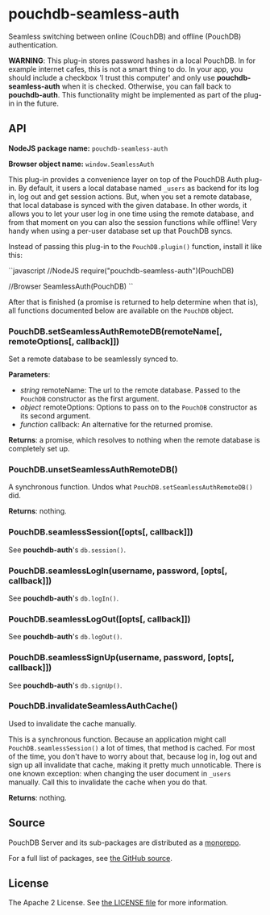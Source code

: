 pouchdb-seamless-auth
=====================

Seamless switching between online (CouchDB) and offline (PouchDB)
authentication.

**WARNING**: This plug-in stores password hashes in a local PouchDB. In
for example internet cafes, this is not a smart thing to do. In your
app, you should include a checkbox 'I trust this computer' and only use
**pouchdb-seamless-auth** when it is checked. Otherwise, you can fall
back to **pouchdb-auth**. This functionality might be implemented as
part of the plug-in in the future.

API
---

**NodeJS package name:** `pouchdb-seamless-auth`

**Browser object name:** `window.SeamlessAuth`

This plug-in provides a convenience layer on top of the PouchDB Auth
plug-in. By default, it users a local database named `_users` as
backend for its log in, log out and get session actions. But, when you
set a remote database, that local database is synced with the given
database. In other words, it allows you to let your user log in one
time using the remote database, and from that moment on you can also the
session functions while offline! Very handy when using a per-user
database set up that PouchDB syncs.

Instead of passing this plug-in to the `PouchDB.plugin()` function, install
it like this:

``javascript
//NodeJS
require("pouchdb-seamless-auth")(PouchDB)

//Browser
SeamlessAuth(PouchDB)
``

After that is finished (a promise is returned to help determine when that is),
all functions documented below are available on the `PouchDB` object.

### PouchDB.setSeamlessAuthRemoteDB(remoteName[, remoteOptions[, callback]])

Set a remote database to be seamlessly synced to.

**Parameters**:

- *string* remoteName: The url to the remote database. Passed to the
  `PouchDB` constructor as the first argument.
- *object* remoteOptions: Options to pass on to the `PouchDB` constructor
  as its second argument.
- *function* callback: An alternative for the returned promise.

**Returns**: a promise, which resolves to nothing when the remote database is
completely set up.

### PouchDB.unsetSeamlessAuthRemoteDB()

A synchronous function. Undos what `PouchDB.setSeamlessAuthRemoteDB()` did.

**Returns**: nothing.

### PouchDB.seamlessSession([opts[, callback]])

See **pouchdb-auth**'s `db.session()`.

### PouchDB.seamlessLogIn(username, password, [opts[, callback]])

See **pouchdb-auth**'s `db.logIn()`.

### PouchDB.seamlessLogOut([opts[, callback]])

See **pouchdb-auth**'s `db.logOut()`.

### PouchDB.seamlessSignUp(username, password, [opts[, callback]])

See **pouchdb-auth**'s `db.signUp()`.

### PouchDB.invalidateSeamlessAuthCache()

Used to invalidate the cache manually.

This is a synchronous function. Because an application might call
`PouchDB.seamlessSession()` a lot of times, that method is cached. For most
of the time, you don't have to worry about that, because log in, log out and
sign up all invalidate that cache, making it pretty much unnoticable. There is
one known exception: when changing the user document in `_users` manually.
Call this to invalidate the cache when you do that.

**Returns**: nothing.

Source
------

PouchDB Server and its sub-packages are distributed as a [monorepo](https://github.com/babel/babel/blob/master/doc/design/monorepo.md).

For a full list of packages, see [the GitHub source](https://github.com/pouchdb/pouchdb-server/tree/master/packages/node_modules).

License
-------

The Apache 2 License. See [the LICENSE file](https://github.com/pouchdb/pouchdb-server/blob/master/LICENSE) for more information.
